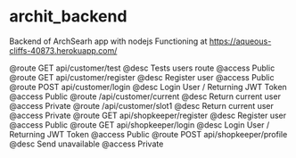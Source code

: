 # archit_backend
Backend of ArchSearh app with nodejs
Functioning at https://aqueous-cliffs-40873.herokuapp.com/

@route   GET api/customer/test
@desc    Tests users route
@access  Public
@route   GET api/customer/register
@desc    Register user
@access  Public
@route   POST api/customer/login
@desc    Login User / Returning JWT Token
@access  Public
@route   /api/customer/current
@desc    Return current user
@access  Private
@route   /api/customer/slot1
@desc    Return current user
@access  Private
@route   GET api/shopkeeper/register
@desc    Register user
@access  Public
@route   GET api/shopkeeper/login
@desc    Login User / Returning JWT Token
@access  Public
@route   POST api/shopkeeper/profile
@desc    Send unavailable
@access  Private
